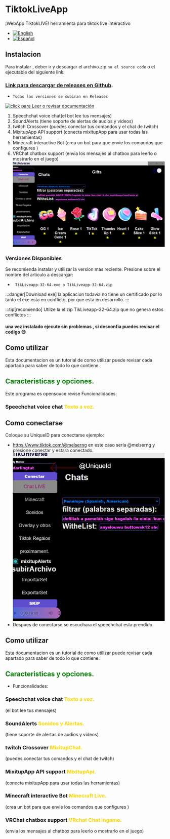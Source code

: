# TiktokLiveApp
¡WebApp TiktokLIVE!
herramienta para tiktok live interactivo
- [![English](https://img.shields.io/badge/English--blue.svg)](README_EN.md) 
- [![Español](https://img.shields.io/badge/Español--red.svg)](README.md)
## Instalacion
Para instalar , deber ir y descargar el archivo.zip  ``` no el source code ```  o el ejecutable del siguiente link: 
### [Link para descargar de releases en Github](https://github.com/nglmercer/Tiktok-Live-TTS-APPv2/releases).
- ``Todas las versiones se subiran en Releases`` 

[![ click para Leer o revisar documentación](https://img.shields.io/badge/CLICK%20PARA%20LEER%20O%20REVISAR%20DOCUMENTACION-Click%20aquí%20para%20leer%20toda%20la%20documentación-blue?style=for-the-badge&logo=github)](https://nglmercer.github.io/TikLiveApp)

1. Speechchat voice chat(el bot lee tus mensajes)
2. SoundAlerts (tiene soporte de alertas de audios y videos)
3. twitch Crossover (puedes conectar tus comandos y el chat de twitch)
4. MixitupApp API support (conecta mixitupApp para usar todas las herramientas)
5. Minecraft interactive Bot (crea un bot para que envie los comandos que configures )
6. VRChat chatbox support (envia los mensajes al chatbox para leerlo o mostrarlo en el juego)
![tikliveappview](tikliveappview.png)

### Versiones Disponibles
Se recomienda instalar y utilizar la version mas reciente. Presione sobre el nombre del articulo a descargar:
- ```  TikLiveapp-32-64.exe o TikLiveapp-32-64.zip  ``` 

:::danger[Download exe]
la aplicacion todavia no tiene un certificado por lo tanto
el exe esta en conflicto, por que esta en desarrollo.
:::

:::tip[recomiendo]
Utilze la el zip TikLiveapp-32-64.zip que no genera estos conflictos
:::
#### una vez instalado ejecute sin problemas , si desconfia puedes revisar el codigo 😊
## Como utilizar
Esta documentacion es un tutorial de como utilizar puede revisar cada apartado para saber de todo lo que contiene.
## <font color="Green">Caracteristicas y opciones.</font>

Este programa es opensouce revise
Funcionalidades:
### Speechchat voice chat <font color="gold">Texto a voz.</font>
## Como conectarse
Coloque su UniqueID para conectarse ejemplo:
- https://www.tiktok.com/@melserng en este caso seria @melserng
y presione conectar y estara conectado.
![UniqueID](UniqueID.png)
- Despues de conectarse se escuchara el speechchat esta prendido.
## Como utilizar
Esta documentacion es un tutorial de como utilizar puede revisar cada apartado para saber de todo lo que contiene.
## <font color="Green">Caracteristicas y opciones.</font>

- Funcionalidades:
### Speechchat voice chat <font color="Gold">Texto a voz.</font>
(el bot lee tus mensajes)

### SoundAlerts <font color="Gold">Sonidos y Alertas.</font>
(tiene soporte de alertas de audios y videos)

### twitch Crossover <font color="Gold">MixitupChat.</font>
(puedes conectar tus comandos y el chat de twitch)

### MixitupApp API support <font color="Gold">MixitupApi.</font>
(conecta mixitupApp para usar todas las herramientas) 

### Minecraft interactive Bot  <font color="Gold">Minecraft Live.</font>
(crea un bot para que envie los comandos que configures )

### VRChat chatbox support  <font color="Gold">VRchat Chat ingame.</font>
(envia los mensajes al chatbox para leerlo o mostrarlo en el juego)